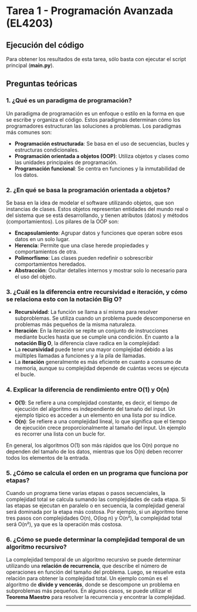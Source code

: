 # Tarea 1 - Programación Avanzada (EL4203)

## Ejecución del código
Para obtener los resultados de esta tarea, sólo basta con ejecutar el script principal (**main.py**).

## Preguntas teóricas

### 1. ¿Qué es un paradigma de programación?
Un paradigma de programación es un enfoque o estilo en la forma en que se escribe y organiza el código. Estos paradigmas determinan cómo los programadores estructuran las soluciones a problemas. Los paradigmas más comunes son:
- **Programación estructurada**: Se basa en el uso de secuencias, bucles y estructuras condicionales.
- **Programación orientada a objetos (OOP)**: Utiliza objetos y clases como las unidades principales de programación.
- **Programación funcional**: Se centra en funciones y la inmutabilidad de los datos.

### 2. ¿En qué se basa la programación orientada a objetos?
Se basa en la idea de modelar el software utilizando objetos, que son instancias de clases. Estos objetos representan entidades del mundo real o del sistema que se está desarrollando, y tienen atributos (datos) y métodos (comportamientos). Los pilares de la OOP son:
- **Encapsulamiento**: Agrupar datos y funciones que operan sobre esos datos en un solo lugar.
- **Herencia**: Permite que una clase herede propiedades y comportamientos de otra.
- **Polimorfismo**: Las clases pueden redefinir o sobrescribir comportamientos heredados.
- **Abstracción**: Ocultar detalles internos y mostrar solo lo necesario para el uso del objeto.

### 3. ¿Cuál es la diferencia entre recursividad e iteración, y cómo se relaciona esto con la notación Big O?
- **Recursividad**: La función se llama a sí misma para resolver subproblemas. Se utiliza cuando un problema puede descomponerse en problemas más pequeños de la misma naturaleza.
- **Iteración**: En la iteración se repite un conjunto de instrucciones mediante bucles hasta que se cumple una condición.
En cuanto a la **notación Big O**, la diferencia clave radica en la complejidad:
- La **recursividad** puede tener una mayor complejidad debido a las múltiples llamadas a funciones y a la pila de llamadas.
- La **iteración** generalmente es más eficiente en cuanto a consumo de memoria, aunque su complejidad depende de cuántas veces se ejecuta el bucle.

### 4. Explicar la diferencia de rendimiento entre O(1) y O(n)
- **O(1)**: Se refiere a una complejidad constante, es decir, el tiempo de ejecución del algoritmo es independiente del tamaño del input. Un ejemplo típico es acceder a un elemento en una lista por su índice.
- **O(n)**: Se refiere a una complejidad lineal, lo que significa que el tiempo de ejecución crece proporcionalmente al tamaño del input. Un ejemplo es recorrer una lista con un bucle for.

En general, los algoritmos O(1) son más rápidos que los O(n) porque no dependen del tamaño de los datos, mientras que los O(n) deben recorrer todos los elementos de la entrada.

### 5. ¿Cómo se calcula el orden en un programa que funciona por etapas?
Cuando un programa tiene varias etapas o pasos secuenciales, la complejidad total se calcula sumando las complejidades de cada etapa. Si las etapas se ejecutan en paralelo o en secuencia, la complejidad general será dominada por la etapa más costosa. Por ejemplo, si un algoritmo tiene tres pasos con complejidades O(n), O(log n) y O(n²), la complejidad total será O(n²), ya que es la operación más costosa.

### 6. ¿Cómo se puede determinar la complejidad temporal de un algoritmo recursivo?
La complejidad temporal de un algoritmo recursivo se puede determinar utilizando una **relación de recurrencia**, que describe el número de operaciones en función del tamaño del problema. Luego, se resuelve esta relación para obtener la complejidad total. Un ejemplo común es el algoritmo de **divide y vencerás**, donde se descompone un problema en subproblemas más pequeños. En algunos casos, se puede utilizar el **Teorema Maestro** para resolver la recurrencia y encontrar la complejidad.

---

